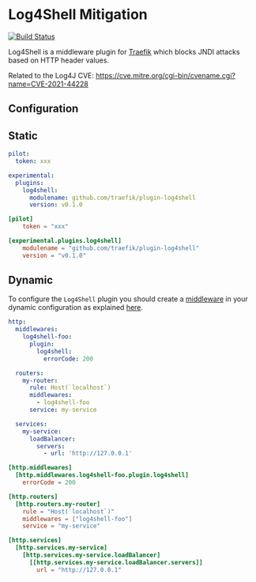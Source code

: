 # Log4Shell Mitigation

[![Build Status](https://github.com/traefik/plugin-log4shell/workflows/Main/badge.svg?branch=master)](https://github.com/traefik/plugin-log4shell/actions)

Log4Shell is a middleware plugin for [Traefik](https://github.com/traefik/traefik) which blocks JNDI attacks based on HTTP header values.

Related to the Log4J CVE: https://cve.mitre.org/cgi-bin/cvename.cgi?name=CVE-2021-44228

## Configuration

## Static

```yaml
pilot:
  token: xxx

experimental:
  plugins:
    log4shell:
      modulename: github.com/traefik/plugin-log4shell
      version: v0.1.0
```

```toml
[pilot]
    token = "xxx"

[experimental.plugins.log4shell]
    modulename = "github.com/traefik/plugin-log4shell"
    version = "v0.1.0"
```

## Dynamic

To configure the `Log4Shell` plugin you should create a [middleware](https://docs.traefik.io/middlewares/overview/) in your dynamic configuration as explained [here](https://docs.traefik.io/middlewares/overview/).

```yaml
http:
  middlewares:
    log4shell-foo:
      plugin:
        log4shell:
          errorCode: 200

  routers:
    my-router:
      rule: Host(`localhost`)
      middlewares:
        - log4shell-foo
      service: my-service

  services:
    my-service:
      loadBalancer:
        servers:
          - url: 'http://127.0.0.1'
```

```toml
[http.middlewares]
  [http.middlewares.log4shell-foo.plugin.log4shell]
    errorCode = 200

[http.routers]
  [http.routers.my-router]
    rule = "Host(`localhost`)"
    middlewares = ["log4shell-foo"]
    service = "my-service"

[http.services]
  [http.services.my-service]
    [http.services.my-service.loadBalancer]
      [[http.services.my-service.loadBalancer.servers]]
        url = "http://127.0.0.1"
```
